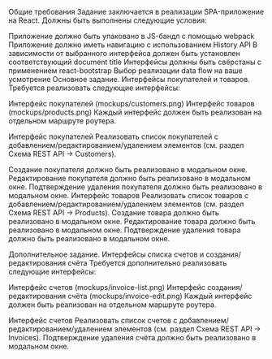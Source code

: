 Общие требования
Задание заключается в реализации SPA-приложение на React. Должны быть выполнены следующие условия:

Приложение должно быть упаковано в JS-бандл с помощью webpack
Приложение должно иметь навигацию c использованием History API
В зависимости от выбранного интерфейса должен быть установлен соответствующий document title
Интерфейсы должны быть свёрстаны с применением react-bootstrap
Выбор реализации data flow на ваше усмотрение
Основное задание. Интерфейсы покупателей и товаров.
Требуется реализовать следующие интерфейсы:

Интерфейс покупателей (mockups/customers.png)
Интерфейс товаров (mockups/products.png)
Каждый интерфейс должен быть реализован на отдельном маршруте роутера.

Интерфейс покупателей
Реализовать список покупателей с добавлением/редактированием/удалением элементов (см. раздел Схема REST API -> Customers).

Создание покупателя должно быть реализовано в модальном окне. Редактирование покупателя должно быть реализовано в модальном окне. Подтверждение удаления покупателя должно быть реализовано в модальном окне. Интерфейс товаров Реализовать список товаров с добавлением/редактированием/удалением элементов (см. раздел Схема REST API -> Products). Создание товара должно быть реализовано в модальном окне. Редактирование товара должно быть реализовано в модальном окне. Подтверждение удаления товара должно быть реализовано в модальном окне.

Дополнительное задание. Интерфейсы списка счетов и создания/редактирования счёта
Требуется дополнительно реализовать следующие интерфейсы:

Интерфейс счетов (mockups/invoice-list.png) Интерфейс создания/редактирования счёта (mockups/invoice-edit.png) Каждый интерфейс должен быть реализован на отдельном маршруте роутера.

Интерфейс счетов
Реализовать список счетов с добавлением/редактированием/удалением элементов (см. раздел Схема REST API -> Invoices). Подтверждение удаления счёта должно быть реализовано в модальном окне.
